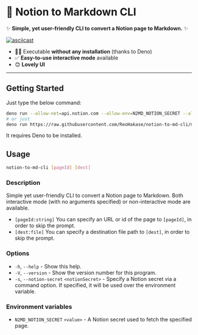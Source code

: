 # 📝 Notion to Markdown CLI

✨ **Simple, yet user-friendly CLI to convert a Notion page to Markdown.** ✨

[![asciicast](https://asciinema.org/a/N56rYh3JI1q04Gs9hgOZowbHD.svg)](https://asciinema.org/a/N56rYh3JI1q04Gs9hgOZowbHD)

- 🏃‍♂️ Executable **without any installation** (thanks to Deno)
- ✅ **Easy-to-use interactive mode** available
- 😊 **Lovely UI**

---

## Getting Started

Just type the below command:

```bash
deno run --allow-net=api.notion.com --allow-env=N2MD_NOTION_SECRET --allow-write --allow-read https://raw.githubusercontent.com/ReoHakase/notion-to-md-cli/main/main.ts
# or just
deno run https://raw.githubusercontent.com/ReoHakase/notion-to-md-cli/main/main.ts
```

It requires Deno to be installed.

## Usage

```bash
notion-to-md-cli [pageId] [dest]
```

### Description

Simple yet user-friendly CLI to convert a Notion page to Markdown.
Both interactive mode (with no arguments specified) or non-interactive mode are available.

- `[pageId:string]` You can specify an URL or id of the page to `[pageId]`, in order to skip the prompt.
- `[dest:file]` You can specify a destination file path to `[dest]`, in order to skip the prompt.

### Options

- `-h`, `--help` - Show this help.
- `-V`, `--version` - Show the version number for this program.
- `-s`, `--notion-secret` `<notionSecret>` - Specify a Notion secret via a command option. If specified, it will be used over the environment variable.

### Environment variables

- `N2MD_NOTION_SECRET` `<value>` - A Notion secret used to fetch the specified page.
